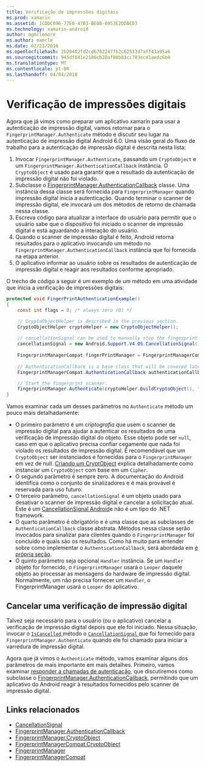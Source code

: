 ```yaml
---
title: Verificação de impressões digitais
ms.prod: xamarin
ms.assetid: 1CDDC096-77E0-47B3-BE0B-8953E2DDACD3
ms.technology: xamarin-android
author: mgmclemore
ms.author: mamcle
ms.date: 02/23/2016
ms.openlocfilehash: 2b20402fd2cd6782247fb2c62513d7aff43a95a6
ms.sourcegitcommit: 945df041e2180cb20af08b83cc703ecd1aedc6b0
ms.translationtype: MT
ms.contentlocale: pt-BR
ms.lasthandoff: 04/04/2018
---
```

# <a name="scanning-for-fingerprints"></a>Verificação de impressões digitais

Agora que já vimos como preparar um aplicativo xamarin para usar a autenticação de impressão digital, vamos retornar para o `FingerprintManager.Authenticate` método e discutir seu lugar na autenticação de impressão digital Android 6.0. Uma visão geral do fluxo de trabalho para a autenticação de impressão digital é descrita nesta lista:

1. Invocar `FingerprintManager.Authenticate`, passando um `CryptoObject` e um `FingerprintManager.AuthenticationCallback` instância. O `CryptoObject` é usado para garantir que o resultado da autenticação de impressão digital não foi violado. 
2. Subclasse o [FingerprintManager.AuthenticationCallback](http://developer.android.com/reference/android/hardware/fingerprint/FingerprintManager.AuthenticationCallback.html) classe. Uma instância dessa classe será fornecida para `FingerprintManager` quando impressão digital inicia a autenticação. Quando terminar o scanner de impressão digital, ele invocará um dos métodos de retorno de chamada nessa classe.
3. Escreva código para atualizar a interface do usuário para permitir que o usuário sabe que o dispositivo foi iniciado o scanner de impressão digital e está aguardando a interação do usuário. 
4. Quando o scanner de impressão digital é feito, Android retorna resultados para o aplicativo invocando um método no `FingerprintManager.AuthenticationCallback` instância que foi fornecida na etapa anterior.
5. O aplicativo informar ao usuário sobre os resultados de autenticação de impressão digital e reagir aos resultados conforme apropriado. 

O trecho de código a seguir é um exemplo de um método em uma atividade que inicia a verificação de impressões digitais:

```csharp
protected void FingerPrintAuthenticationExample()
{
    const int flags = 0; /* always zero (0) */

    // CryptoObjectHelper is described in the previous section.
    CryptoObjectHelper cryptoHelper = new CryptoObjectHelper();    
    
    // cancellationSignal can be used to manually stop the fingerprint scanner. 
    cancellationSignal = new Android.Support.V4.OS.CancellationSignal();
    
    FingerprintManagerCompat fingerPrintManager = FingerprintManagerCompat.From(this);
    
    // AuthenticationCallback is a base class that will be covered later on in this guide.
    FingerprintManagerCompat.AuthenticationCallback authenticationCallback = new MyAuthCallbackSample(this);

    // Start the fingerprint scanner.
    fingerprintManager.Authenticate(cryptoHelper.BuildCryptoObject(), flags, cancellationSignal, authenticationCallback, null);
}
```

Vamos examinar cada um desses parâmetros no `Authenticate` método um pouco mais detalhadamente:

* O primeiro parâmetro é um _criptografia_ que usem o scanner de impressão digital para ajudar a autenticar os resultados de uma verificação de impressão digital do objeto. Esse objeto pode ser `null`, caso em que o aplicativo precisa confiar cegamente que nada foi violado os resultados de impressão digital. É recomendável que um `CryptoObject` ser instanciados e fornecidas para o `FingerprintManager` em vez de null. [Criando um CryptObject](~/android/platform/fingerprint-authentication/creating-a-cryptoobject.md) explica detalhadamente como instanciar um `CryptoObject` com base em um `Cipher`.
* O segundo parâmetro é sempre zero. A documentação do Android identifica como o conjunto de sinalizadores e é mais provável é reservada para uso futuro. 
* O terceiro parâmetro, `cancellationSignal` é um objeto usado para desativar o scanner de impressão digital e cancelar a solicitação atual. Este é um [CancellationSignal Android](http://developer.android.com/reference/android/os/CancellationSignal.html)e não é um tipo do .NET framework.
* O quarto parâmetro é obrigatório e é uma classe que as subclasses de `AuthenticationCallback` classe abstrata. Métodos nessa classe serão invocados para sinalizar para clientes quando o `FingerprintManager` foi concluído e quais são os resultados. Como há muito para entender sobre como implementar o `AuthenticationCallback`, será abordada em [é própria seção](~/android/platform/fingerprint-authentication/fingerprint-authentication-callbacks.md).
* O quinto parâmetro seja opcional `Handler` instância. Se um `Handler` objeto for fornecido, o `FingerprintManager` usará o `Looper` daquele objeto ao processar as mensagens do hardware de impressão digital. Normalmente, um não precisa fornecer um `Handler`, o FingerprintManager usará o `Looper` do aplicativo.

## <a name="cancelling-a-fingerprint-scan"></a>Cancelar uma verificação de impressão digital

Talvez seja necessário para o usuário (ou o aplicativo) cancelar a verificação de impressão digital depois que ele foi iniciado. Nessa situação, invocar o [ `IsCancelled` ](http://developer.android.com/reference/android/os/CancellationSignal.html#isCanceled()) método o [ `CancellationSignal` ](http://developer.android.com/reference/android/os/CancellationSignal.html) que foi fornecido para `FingerprintManager.Authenticate` quando ele foi chamado para iniciar a varredura de impressão digital.

Agora que já vimos o `Authenticate` método, vamos examinar alguns dos parâmetros de mais importante em mais detalhes. Primeiro, vamos examinar [responder a chamadas de autenticação](~/android/platform/fingerprint-authentication/fingerprint-authentication-callbacks.md), que discutiremos como subclasse o [FingerprintManager.AuthenticationCallback](http://developer.android.com/reference/android/hardware/fingerprint/FingerprintManager.AuthenticationCallback.html), permitindo que um aplicativo do Android reagir à resultados fornecidos pelo scanner de impressão digital.




## <a name="related-links"></a>Links relacionados

- [CancellationSignal](http://developer.android.com/reference/android/os/CancellationSignal.html)
- [FingerprintManager.AuthenticationCallback](http://developer.android.com/reference/android/hardware/fingerprint/FingerprintManager.AuthenticationCallback.html)
- [FingerprintManager.CryptoObject](http://developer.android.com/reference/android/hardware/fingerprint/FingerprintManager.CryptoObject.html)
- [FingerprintManagerCompat.CryptoObject](http://developer.android.com/reference/android/support/v4/hardware/fingerprint/FingerprintManagerCompat.CryptoObject.html)
- [FingerprintManager](http://developer.android.com/reference/android/hardware/fingerprint/FingerprintManager.html)
- [FingerprintManagerCompat](http://developer.android.com/reference/android/support/v4/hardware/fingerprint/FingerprintManagerCompat.html)
